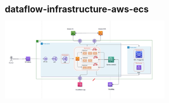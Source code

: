 # dataflow-infrastructure-aws-ecs
<img src="assets/infrastructure.png" alt="infrastructure-terraform" title="infrastructure-terraform">
